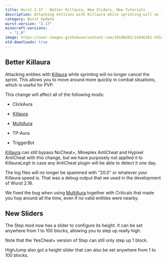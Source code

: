 ```yaml
---
title: Wurst 2.17 - Better Killaura, New Sliders, New Tutorials
description: Attacking entities with Killaura while sprinting will no longer cancel the sprint. This allows you to move around more quickly in combat situations.
category: Wurst Update
wurst-version: "2.17"
minecraft-versions:
  - "1.8"
image: https://user-images.githubusercontent.com/10100202/31046361-5d1c742c-a5f7-11e7-9e87-8528e57f4102.jpg
old-downloads: true
---
```

## Better Killaura
Attacking entities with [Killaura](https://wiki.wurstclient.net/killaura) while sprinting will no longer cancel the sprint. This allows you to move around more quickly in combat situations, which is useful for PVP.

This change will affect all of the following mods:

- ClickAura

- [Killaura](https://wiki.wurstclient.net/killaura)

- [MultiAura](https://wiki.wurstclient.net/multiaura)

- TP-Aura

- TriggerBot

[Killaura](https://wiki.wurstclient.net/killaura) can still bypass NoCheat+, Mineplex AntiCheat and Hypixel AntiCheat with this change, but we have purposely not applied it to KillauraLegit in case any AntiCheat plugin will be able to detect it one day.

The log files will no longer be spammed with "20.0" or whatever your Killaura speed is. That was a debug output that we used in the development of Wurst 2.16.

We fixed the bug when using [MultiAura](https://wiki.wurstclient.net/multiaura) together with Criticals that made you hop around all the time, even if no valid entities were nearby.

## New Sliders
The Step mod now has a slider to configure its height. It can be set anywhere from 1 to 100 blocks, allowing you to step up really high.

Note that the YesCheat+ version of Step can still only step up 1 block.

HighJump also got a height slider that can also be set anywhere from 1 to 100 blocks.
